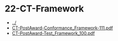 # 22-CT-Framework 

* [../](..)
* [CT-PostAward-Conformance_Framework-111.pdf](CT-PostAward-Conformance_Framework-111.pdf)
* [CT-PostAward-Test_Framework_100.pdf](CT-PostAward-Test_Framework_100.pdf)
